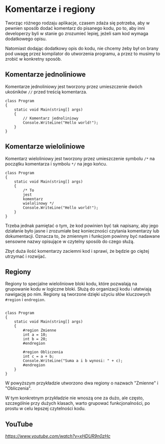 # Komentarze i regiony

Tworząc róźnego rodzaju aplikacje, czasem zdaża się potrzeba, aby w pewnien sposób dodać komentarz do pisanego kodu, po to, aby inni developerzy byli w stanie go zrozumieć lepiej, jeżeli sam kod wymaga dodatkowego opisu.

Natomiast dodając dodatkowy opis do kodu, nie chcemy żeby był on brany pod uwagę przez kompilator do utworzenia programu, a przez to musimy to zrobić w konkretny sposób.

## Komentarze jednoliniowe 


Komentarze jednoliniowy jest tworzony przez umieszczenie dwóch ukośników `//` przed treścią komentarza.

```
class Program
{
    static void Main(string[] args)
    {
        // Komentarz jednoliniowy
        Console.WriteLine("Hello world!");
    }
}
```


## Komentarze wieloliniowe

Komentarz wieloliniowy jest tworzony przez umieszczenie symbolu `/*` na początku komentarza i symbolu `*/` na jego końcu.

```
class Program
{
    static void Main(string[] args)
    {
        /* To
        jest
        komentarz 
        wielolinowy */
        Console.WriteLine("Hello world!");
    }
}
```

Trzeba jednak pamiętać o tym, że kod powinien być tak napisany, aby jego działanie było jasne i zrozumiałe bez konieczności czytania komentarzy lub dokumentacji. Oznacza to, że zmiennym i funkcjom powinny być nadawane sensowne nazwy opisujące w czytelny sposób do czego służą. 

Zbyt duża ilość komentarzy zaciemni kod i sprawi, że będzie go ciężej utrzymać i rozwijać.

## Regiony

Regiony to specjalne wieloliniowe bloki kodu, które pozwalają na grupowanie kodu w logiczne bloki. Służą do organizacji kodu i ułatwiają nawigację po nim. Regiony są tworzone dzięki użyciu słów kluczowych `#region` i `endregion`.

```

class Program
{
    static void Main(string[] args)
    {
        #region Zmienne
        int a = 10;
        int b = 20;
        #endregion

        #region Obliczenia
        int c = a + b;
        Console.WriteLine("Suma a i b wynosi: " + c);
        #endregion
    }
}
```
W powyższym przykładzie utworzono dwa regiony o nazwach "Zmienne" i "Obliczenia".

 W tym konkretnym przykładzie nie wnoszą one za dużo, ale często, szczególnie przy dużych klasach, warto grupować funkcjonalności, po prostu w celu lepszej czytelności kodu.

 ## YouTube

 *https://www.youtube.com/watch?v=xHDUR9n0zHc*